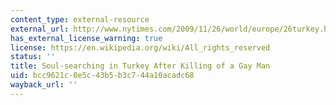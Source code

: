 ```yaml
---
content_type: external-resource
external_url: http://www.nytimes.com/2009/11/26/world/europe/26turkey.html?pagewanted=all
has_external_license_warning: true
license: https://en.wikipedia.org/wiki/All_rights_reserved
status: ''
title: Soul-searching in Turkey After Killing of a Gay Man
uid: bcc9621c-0e5c-43b5-b3c7-44a10acadc68
wayback_url: ''
---
```

